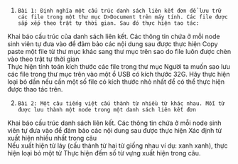 1)     Bài 1: Định nghĩa một cấu trúc danh sách liên kết đơn để lưu trữ các file trong một thư mục D>Document trên máy tính. Các file được sắp xếp theo trật tự thời gian. Sau đó thực hiện tao tác:  

Khai báo cấu trúc của danh sách liên kết. Các thông tin chứa ở mỗi node sinh viên tự đưa vào để đảm bảo các nội dung sau được thực hiện 
Copy paste một file từ thư mục khác sang thư mục trên sao do file luôn được chèn vào theo trật tự thời gian  
Thực hiện tính toán kích thước các file trong thư mục 
Người ta muốn sao lưu các file trong thư mục trên vào một ổ USB có kích thước 32G. Hãy thực hiện loại bỏ dần nếu cần một số file có kích thước nhỏ nhất để có thể thực hiện được thao tác trên.  



2)     Bài 2: Một câu tiếng việt cấu thành từ nhiều từ khác nhau. Mỗi từ được lưu thành một node trong một danh sách liên kết đơn  

Khai báo cấu trúc danh sách liên kết. Các thông tin chứa ở mỗi node sinh viên tự đưa vào để đảm bảo các nội dung sau được thực hiện 
Xác định từ xuất hiện nhiều nhất trong câu  
Nếu xuất hiện từ láy (cấu thành từ hai từ giống nhau ví dụ: xanh xanh), thực hiện loại bỏ một từ 
Thực hiện đếm số từ vựng xuất hiện trong câu. 